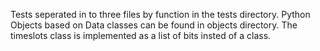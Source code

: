 Tests seperated in to three files by function in the tests directory. Python Objects based on 
Data classes can be found in objects directory. The timeslots class is implemented as a list of bits
insted of a class.
